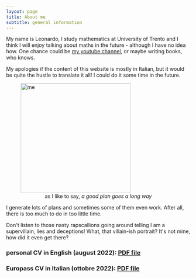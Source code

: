 ```yaml
---
layout: page
title: About me
subtitle: general information
---
```


My name is Leonardo, I study mathematics at University of Trento and I think I will enjoy talking about maths in the future - although I have no idea how. 
One chance could be [my youtube channel](https://www.youtube.com/channel/UCO1l67JZBNiNEA2cb8M1fbQ), or maybe writing books, who knows.

My apologies if the content of this website is mostly in Italian, but it would be quite the hustle to translate it all! I could do it some time in the future.

<figure>
  <img src="https://user-images.githubusercontent.com/64229723/193805618-de2d2594-bd61-48d5-ace9-893dc562eb0c.jpg" alt="me" class="center" width="300"/>
  <figcaption><center>as I like to say, <em>a good plan goes a long way</em></center></figcaption>
</figure>

I generate lots of plans and sometimes some of them even work. After all, there is too much to do in too little time.

Don't listen to those nasty rapscallions going around telling I am a supervillain, lies and deceptions! What, that villain-ish portrait? It's not mine, how did it even get there?

### personal CV in English (august 2022): [PDF file](https://github.com/PlasmaStark/plasmastark.github.io/files/9717012/CV.personale.pdf)


### Europass CV in Italian (ottobre 2022): [PDF file](https://github.com/PlasmaStark/plasmastark.github.io/files/9728746/CV.Europass.Leonardo.Errati.pdf)




